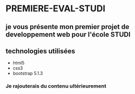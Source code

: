 # PREMIERE-EVAL-STUDI
## je vous présente mon premier projet de developpement web pour l'école STUDI
## technologies utilisées
- html5
- css3
- bootstrap 5.1.3
### Je rajouterais du contenu ultérieurement

